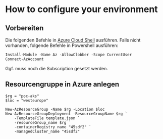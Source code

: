 # How to configure your environment

## Vorbereiten
Die folgenden Befehle in [Azure Cloud Shell](https://docs.microsoft.com/de-de/powershell/azure/get-started-azureps?view=azps-4.1.0) ausführen. Falls nicht vorhanden, folgende Befehle in Powershell ausführen:
```
Install-Module -Name Az -AllowClobber -Scope CurrentUser
Connect-AzAccount
```
Ggf. muss noch die Subscription gesetzt werden.


## Resourcengruppe in Azure anlegen 
```
$rg = "poc-aks"
$loc = "westeurope"

New-AzResourceGroup -Name $rg -Location $loc
New-AzResourceGroupDeployment -ResourceGroupName $rg `
    -TemplateFile template.json `
    -resourceGroup_name $rg `
    -containerRegistry_name "45sdf2" `
    -managedCluster_name "45sdf2"
```